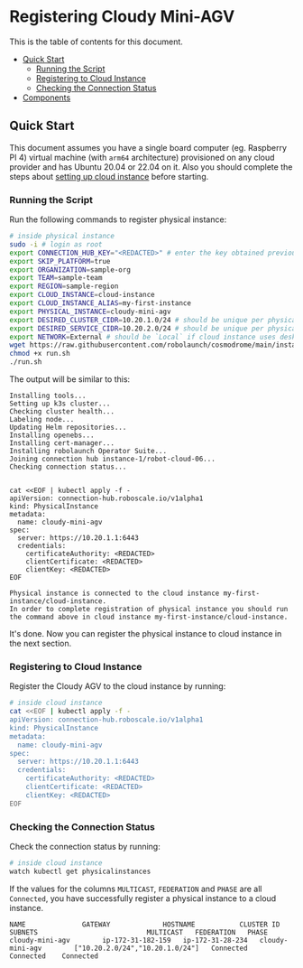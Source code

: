# Registering Cloudy Mini-AGV

This is the table of contents for this document.

- [Quick Start](#quick-start)
  - [Running the Script](#running-the-script)
  - [Registering to Cloud Instance](#registering-to-cloud-instance)
  - [Checking the Connection Status](#checking-the-connection-status)
- [Components](#components)

## Quick Start

This document assumes you have a single board computer (eg. Raspberry PI 4) virtual machine (with `arm64` architecture) provisioned on any cloud provider and has Ubuntu 20.04 or 22.04 on it. Also you should complete the steps about [setting up cloud instance](./mini-agv/raspberry-pi-4-setup/environment/robotics-cloud/cloud-instance.md) before starting.

### Running the Script
Run the following commands to register physical instance:

```bash
# inside physical instance
sudo -i # login as root
export CONNECTION_HUB_KEY="<REDACTED>" # enter the key obtained previous section
export SKIP_PLATFORM=true
export ORGANIZATION=sample-org
export TEAM=sample-team
export REGION=sample-region
export CLOUD_INSTANCE=cloud-instance
export CLOUD_INSTANCE_ALIAS=my-first-instance
export PHYSICAL_INSTANCE=cloudy-mini-agv
export DESIRED_CLUSTER_CIDR=10.20.1.0/24 # should be unique per physical instance
export DESIRED_SERVICE_CIDR=10.20.2.0/24 # should be unique per physical instance
export NETWORK=External # should be `Local` if cloud instance uses desktop configuration
wget https://raw.githubusercontent.com/robolaunch/cosmodrome/main/instance-setup/physical-instance/run.sh
chmod +x run.sh
./run.sh
```

The output will be similar to this:
```
Installing tools...
Setting up k3s cluster...
Checking cluster health...
Labeling node...
Updating Helm repositories...
Installing openebs...
Installing cert-manager...
Installing robolaunch Operator Suite...
Joining connection hub instance-1/robot-cloud-06...
Checking connection status...


cat <<EOF | kubectl apply -f -
apiVersion: connection-hub.roboscale.io/v1alpha1
kind: PhysicalInstance
metadata:
  name: cloudy-mini-agv
spec:
  server: https://10.20.1.1:6443
  credentials:
    certificateAuthority: <REDACTED>
    clientCertificate: <REDACTED>
    clientKey: <REDACTED>
EOF

Physical instance is connected to the cloud instance my-first-instance/cloud-instance.
In order to complete registration of physical instance you should run the command above in cloud instance my-first-instance/cloud-instance.
```

It's done. Now you can register the physical instance to cloud instance in the next section.

### Registering to Cloud Instance

Register the Cloudy AGV to the cloud instance by running:

```bash
# inside cloud instance
cat <<EOF | kubectl apply -f -
apiVersion: connection-hub.roboscale.io/v1alpha1
kind: PhysicalInstance
metadata:
  name: cloudy-mini-agv
spec:
  server: https://10.20.1.1:6443
  credentials:
    certificateAuthority: <REDACTED>
    clientCertificate: <REDACTED>
    clientKey: <REDACTED>
EOF
```

### Checking the Connection Status

Check the connection status by running:
```bash
# inside cloud instance
watch kubectl get physicalinstances
```

If the values for the columns `MULTICAST`, `FEDERATION` and `PHASE` are all `Connected`, you have successfully register a physical instance to a cloud instance.
```
NAME              GATEWAY             HOSTNAME           CLUSTER ID        SUBNETS                           MULTICAST   FEDERATION   PHASE
cloudy-mini-agv        ip-172-31-182-159   ip-172-31-28-234   cloudy-mini-agv        ["10.20.2.0/24","10.20.1.0/24"]   Connected   Connected    Connected
```
